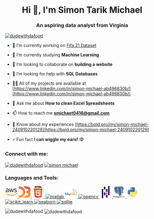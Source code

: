 <h1 align="center">Hi 👋, I'm Simon Tarik Michael</h1>
<h3 align="center">An aspiring data analyst from Virginia</h3>

<p align="left"> <a href="https://twitter.com/dudewithdafood" target="blank"><img src="https://img.shields.io/twitter/follow/dudewithdafood?logo=twitter&style=for-the-badge" alt="dudewithdafood" /></a> </p>

- 🔭 I’m currently working on [Fifa 21 Dataset](https://www.kaggle.com/datasets/yagunnersya/fifa-21-messy-raw-dataset-for-cleaning-exploring?select=fifa21_raw_data.csv%E2%80%8B)

- 🌱 I’m currently studying **Machine Learning**

- 👯 I’m looking to collaborate on **building a website**

- 🤝 I’m looking for help with **SQL Databases**

- 👨‍💻 All of my projects are available at [https://www.linkedin.com/in/simon-michael-ab496830b/](https://www.linkedin.com/in/simon-michael-ab496830b/)

- 💬 Ask me about **How to clean Excel Spreadsheets**

- 📫 How to reach me **smichaet0416@gmail.com**

- 📄 Know about my experiences [https://bold.pro/my/simon-michael-240910220129](https://bold.pro/my/simon-michael-240910220129)

- ⚡ Fun fact **I can wiggle my ears! :D**

<h3 align="left">Connect with me:</h3>
<p align="left">
<a href="https://twitter.com/dudewithdafood" target="blank"><img align="center" src="https://raw.githubusercontent.com/rahuldkjain/github-profile-readme-generator/master/src/images/icons/Social/twitter.svg" alt="dudewithdafood" height="30" width="40" /></a>
<a href="https://linkedin.com/in/simon michael" target="blank"><img align="center" src="https://raw.githubusercontent.com/rahuldkjain/github-profile-readme-generator/master/src/images/icons/Social/linked-in-alt.svg" alt="simon michael" height="30" width="40" /></a>
</p>

<h3 align="left">Languages and Tools:</h3>
<p align="left"> <a href="https://aws.amazon.com" target="_blank" rel="noreferrer"> <img src="https://raw.githubusercontent.com/devicons/devicon/master/icons/amazonwebservices/amazonwebservices-original-wordmark.svg" alt="aws" width="40" height="40"/> </a> <a href="https://d3js.org/" target="_blank" rel="noreferrer"> <img src="https://raw.githubusercontent.com/devicons/devicon/master/icons/d3js/d3js-original.svg" alt="d3js" width="40" height="40"/> </a> <a href="https://www.w3.org/html/" target="_blank" rel="noreferrer"> <img src="https://raw.githubusercontent.com/devicons/devicon/master/icons/html5/html5-original-wordmark.svg" alt="html5" width="40" height="40"/> </a> <a href="https://www.mathworks.com/" target="_blank" rel="noreferrer"> <img src="https://upload.wikimedia.org/wikipedia/commons/2/21/Matlab_Logo.png" alt="matlab" width="40" height="40"/> </a> <a href="https://www.mysql.com/" target="_blank" rel="noreferrer"> <img src="https://raw.githubusercontent.com/devicons/devicon/master/icons/mysql/mysql-original-wordmark.svg" alt="mysql" width="40" height="40"/> </a> <a href="https://opencv.org/" target="_blank" rel="noreferrer"> <img src="https://www.vectorlogo.zone/logos/opencv/opencv-icon.svg" alt="opencv" width="40" height="40"/> </a> <a href="https://pandas.pydata.org/" target="_blank" rel="noreferrer"> <img src="https://raw.githubusercontent.com/devicons/devicon/2ae2a900d2f041da66e950e4d48052658d850630/icons/pandas/pandas-original.svg" alt="pandas" width="40" height="40"/> </a> <a href="https://www.postgresql.org" target="_blank" rel="noreferrer"> <img src="https://raw.githubusercontent.com/devicons/devicon/master/icons/postgresql/postgresql-original-wordmark.svg" alt="postgresql" width="40" height="40"/> </a> <a href="https://www.python.org" target="_blank" rel="noreferrer"> <img src="https://raw.githubusercontent.com/devicons/devicon/master/icons/python/python-original.svg" alt="python" width="40" height="40"/> </a> <a href="https://scikit-learn.org/" target="_blank" rel="noreferrer"> <img src="https://upload.wikimedia.org/wikipedia/commons/0/05/Scikit_learn_logo_small.svg" alt="scikit_learn" width="40" height="40"/> </a> <a href="https://seaborn.pydata.org/" target="_blank" rel="noreferrer"> <img src="https://seaborn.pydata.org/_images/logo-mark-lightbg.svg" alt="seaborn" width="40" height="40"/> </a> <a href="https://www.sqlite.org/" target="_blank" rel="noreferrer"> <img src="https://www.vectorlogo.zone/logos/sqlite/sqlite-icon.svg" alt="sqlite" width="40" height="40"/> </a> </p>

<p><img align="left" src="https://github-readme-stats.vercel.app/api/top-langs?username=dudewithdafood&show_icons=true&locale=en&layout=compact" alt="dudewithdafood" /></p>

<p>&nbsp;<img align="center" src="https://github-readme-stats.vercel.app/api?username=dudewithdafood&show_icons=true&locale=en" alt="dudewithdafood" /></p>
